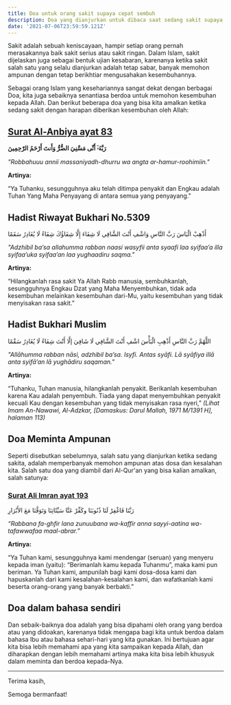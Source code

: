 ```yaml
---
title: Doa untuk orang sakit supaya cepat sembuh
description: Doa yang dianjurkan untuk dibaca saat sedang sakit supaya cepat sembuh
date: '2021-07-06T23:59:59.121Z'
---
```


Sakit adalah sebuah keniscayaan, hampir setiap orang pernah merasakannya baik sakit serius atau sakit ringan.
Dalam Islam, sakit dijelaskan juga sebagai bentuk ujian kesabaran, karenanya ketika sakit salah satu yang selalu dianjurkan adalah tetap sabar, banyak memohon ampunan dengan tetap berikhtiar mengusahakan kesembuhannya.

Sebagai orang Islam yang kesehariannya sangat dekat dengan berbagai Doa, kita juga sebaiknya senantiasa berdoa untuk memohon kesembuhan kepada Allah.
Dan berikut beberapa doa yang bisa kita amalkan ketika sedang sakit dengan harapan diberikan kesembuhan oleh Allah:

## [Surat Al-Anbiya ayat 83](https://www.baca-quran.id/21/83/)

**رَبَّهُۥٓ أَنِّى مَسَّنِيَ الضُّرُّ وَأَنتَ أَرْحَمُ الرّٰحِمِينَ**

*"Robbahuuu annii massaniyadh-dhurru wa angta ar-hamur-roohimiin."*

**Artinya:** 

“Ya Tuhanku, sesungguhnya aku telah ditimpa penyakit dan Engkau adalah Tuhan Yang Maha Penyayang di antara semua yang penyayang."

## Hadist Riwayat Bukhari No.5309

أَذْهِبْ الْبَاسَ رَبَّ النَّاسِ وَاشْفِ أَنْتَ الشَّافِي لَا شِفَاءَ إِلَّا شِفَاؤُكَ شِفَاءً لَا يُغَادِرُ سَقَمًا

*"Adzhibil ba’sa allahumma rabban naasi wasyfii anta syaafi laa syifaa’a illa syifaa’uka syifaa’an laa yughaadiru saqma."*

**Artinya:**

“Hilangkanlah rasa sakit Ya Allah Rabb manusia, sembuhkanlah, sesungguhnya Engkau Dzat yang Maha Menyembuhkan, tidak ada kesembuhan melainkan kesembuhan dari-Mu, yaitu kesembuhan yang tidak menyisakan rasa sakit.”

## Hadist Bukhari Muslim

اللَّهُمَّ رَبَّ النَّاسِ أَذْهِبِ الْبَأْسَ اشْفِ أَنْتَ الشَّافِي لَا شَافِيَ إلَّا أَنْتَ شِفَاءً لَا يُغَادِرُ سَقْمًا   

*"Allāhumma rabban nāsi, adzhibil ba’sa. Isyfi.* 
*Antas syāfi. Lā syāfiya illā anta syifā’an lā yughādiru saqaman."*  

**Artinya:**

“Tuhanku, Tuhan manusia, hilangkanlah penyakit. 
Berikanlah kesembuhan karena Kau adalah penyembuh. 
Tiada yang dapat menyembuhkan penyakit kecuali Kau dengan kesembuhan yang tidak menyisakan rasa nyeri,” 
*(Lihat Imam An-Nawawi, Al-Adzkar, [Damaskus: Darul Mallah, 1971 M/1391 H], halaman 113)*

## Doa Meminta Ampunan

Seperti disebutkan sebelumnya, salah satu yang dianjurkan ketika sedang sakita, adalah memperbanyak memohon ampunan atas dosa dan kesalahan kita.
Salah satu doa yang diambil dari Al-Qur'an yang bisa kalian amalkan, salah satunya:

### [Surat Ali Imran ayat 193](https://www.baca-quran.id/3/193/)

رَبَّنَا فَاغْفِرْ لَنَا ذُنُوبَنَا وكَفِّرْ عَنَّا سَيِّئَاتِنَا وَتَوَفَّنَا مَعَ الأَبْرَارِ

*“Rabbana fa-ghfir lana zunuubana wa-kaffir anna sayyi-aatina wa-tafawwafaa maal-abrar.”*

**Artinya:** 

“Ya Tuhan kami, sesungguhnya kami mendengar (seruan) yang menyeru kepada iman (yaitu): “Berimanlah kamu kepada Tuhanmu”, maka kami pun beriman. 
Ya Tuhan kami, ampunilah bagi kami dosa-dosa kami dan hapuskanlah dari kami kesalahan-kesalahan kami, dan wafatkanlah kami beserta orang-orang yang banyak berbakti.” 

## Doa dalam bahasa sendiri

Dan sebaik-baiknya doa adalah yang bisa dipahami oleh orang yang berdoa atau yang didoakan, karenanya tidak mengapa bagi kita untuk berdoa dalam bahasa Ibu atau bahasa sehari-hari yang kita gunakan.
Ini bertujuan agar kita bisa lebih memahami apa yang kita sampaikan kepada Allah, dan diharapkan dengan lebih memahami artinya maka kita bisa lebih khusyuk dalam meminta dan berdoa kepada-Nya.

---

Terima kasih,

Semoga bermanfaat!
